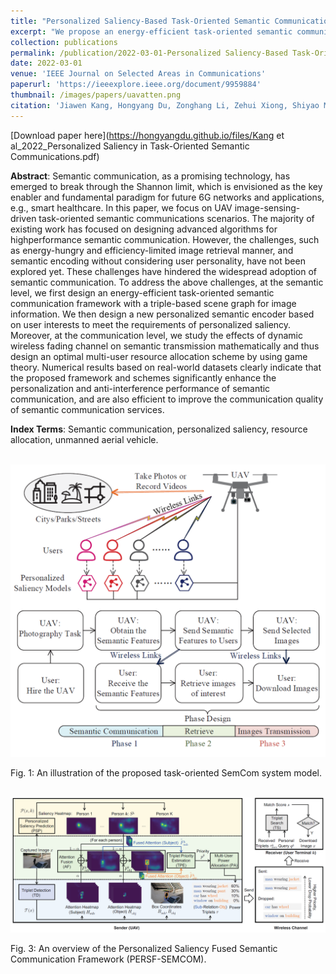 ```yaml
---
title: "Personalized Saliency-Based Task-Oriented Semantic Communications: Architecture Design and Performance Analysis"
excerpt: "We propose an energy-efficient task-oriented semantic communication framework with a triple-based scene graph for image information. We then design a personalized semantic encoder based on user interests to meet the requirements of personalized saliency. We study the effects of dynamic wireless fading channel on semantic transmission mathematically and thus design an optimal multi-user resource allocation scheme by using game theory."
collection: publications
permalink: /publication/2022-03-01-Personalized Saliency-Based Task-Oriented Semantic Communications Architecture Design and Performance
date: 2022-03-01
venue: 'IEEE Journal on Selected Areas in Communications'
paperurl: 'https://ieeexplore.ieee.org/document/9959884'
thumbnail: /images/papers/uavatten.png
citation: 'Jiawen Kang, Hongyang Du, Zonghang Li, Zehui Xiong, Shiyao Ma, Dusit Niyato, and Yuan Li. "Personalized Saliency-Based Task-Oriented Semantic Communications: Architecture Design and Performance Analysis." <i>IEEE Journal on Selected Areas in Communications</i>, pp. 186-201, Nov. 2022.'
---
```


[Download paper here](https://hongyangdu.github.io/files/Kang et al_2022_Personalized Saliency in Task-Oriented Semantic Communications.pdf)

**Abstract**:  Semantic communication, as a promising technology, has emerged to break through the Shannon limit, which is envisioned as the key enabler and fundamental paradigm for future 6G networks and applications, e.g., smart healthcare. In this paper, we focus on UAV image-sensing-driven task-oriented semantic communications scenarios. The majority of existing work has focused on designing advanced algorithms for highperformance semantic communication. However, the challenges, such as energy-hungry and efficiency-limited image retrieval manner, and semantic encoding without considering user personality, have not been explored yet. These challenges have hindered the widespread adoption of semantic communication. To address the above challenges, at the semantic level, we first design an energy-efficient task-oriented semantic communication framework with a triple-based scene graph for image information. We then design a new personalized semantic encoder based on user interests to meet the requirements of personalized saliency. Moreover, at the communication level, we study the effects of dynamic wireless fading channel on semantic transmission mathematically and thus design an optimal multi-user resource allocation scheme by using game theory. Numerical results based on real-world datasets clearly indicate that the proposed framework and schemes significantly enhance the personalization and anti-interference performance of semantic communication, and are also efficient to improve the communication quality of semantic communication services.

**Index Terms**: Semantic communication, personalized saliency, resource allocation, unmanned aerial vehicle.

<br/><img src='/images/papers/modeluav.png' width = "700">

Fig. 1: An illustration of the proposed task-oriented SemCom system model.

<br/><img src='/images/papers/pers.png' width = "700">

Fig. 3: An overview of the Personalized Saliency Fused Semantic Communication Framework (PERSF-SEMCOM).
